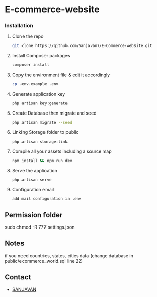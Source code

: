 # E-commerce-website

### Installation

1. Clone the repo
   ```sh
   git clone https://github.com/Sanjavan7/E-Commerce-website.git
   ```
2. Install Composer packages
   ```sh
   composer install
   ```
3. Copy the environment file & edit it accordingly
   ```sh
   cp .env.example .env
   ```

4. Generate application key
   ```sh
   php artisan key:generate
   ```

5. Create Database then migrate and seed
   ```sh
   php artisan migrate --seed


6. Linking Storage folder to public
   ```sh
   php artisan storage:link
   ```


7. Compile all your assets including a source map
   ```sh
   npm install && npm run dev
   ```

8. Serve the application
   ```sh
   php artisan serve
   ```
   
9. Configuration email
   ```sh
   add mail configuration in .env
   ```

## Permission folder
sudo chmod -R 777 settings.json

## Notes
if you need countries, states, cities data (change database in public/ecommerce_world.sql line 22)

## Contact
* [SANJAVAN](https://www.sanjavan7@gmail.com)
